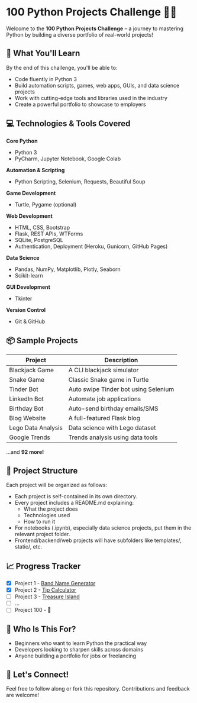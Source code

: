 # 100 Python Projects Challenge 🚀🐍

Welcome to the **100 Python Projects Challenge** – a journey to mastering Python by building a diverse portfolio of real-world projects!

## 🌟 What You'll Learn

By the end of this challenge, you'll be able to:
- Code fluently in Python 3
- Build automation scripts, games, web apps, GUIs, and data science projects
- Work with cutting-edge tools and libraries used in the industry
- Create a powerful portfolio to showcase to employers

## 💻 Technologies & Tools Covered

**Core Python**
- Python 3
- PyCharm, Jupyter Notebook, Google Colab

**Automation & Scripting**
- Python Scripting, Selenium, Requests, Beautiful Soup

**Game Development**
- Turtle, Pygame (optional)

**Web Development**
- HTML, CSS, Bootstrap
- Flask, REST APIs, WTForms
- SQLite, PostgreSQL
- Authentication, Deployment (Heroku, Gunicorn, GitHub Pages)

**Data Science**
- Pandas, NumPy, Matplotlib, Plotly, Seaborn
- Scikit-learn

**GUI Development**
- Tkinter

**Version Control**
- Git & GitHub

## 📦 Sample Projects

| Project | Description |
|--------|-------------|
| Blackjack Game | A CLI blackjack simulator |
| Snake Game | Classic Snake game in Turtle |
| Tinder Bot | Auto swipe Tinder bot using Selenium |
| LinkedIn Bot | Automate job applications |
| Birthday Bot | Auto-send birthday emails/SMS |
| Blog Website | A full-featured Flask blog |
| Lego Data Analysis | Data science with Lego dataset |
| Google Trends | Trends analysis using data tools |

…and **92 more!**

## 🚧 Project Structure

Each project will be organized as follows:

- Each project is self-contained in its own directory.
- Every project includes a README.md explaining:
    * What the project does
    * Technologies used
    * How to run it
- For notebooks (.ipynb), especially data science projects, put them in the relevant project folder.
- Frontend/backend/web projects will have subfolders like templates/, static/, etc.
  
## 📈 Progress Tracker

- [x] Project 1 - [Band Name Generator](01-Band-Name-Generator/)
- [x] Project 2 - [Tip Calculator](02-Tip-Calculator/)
- [ ] Project 3 - [Treasure Island](03-Treasure-Island/)
- [ ] ...
- [ ] Project 100 - 🎉

## 🧠 Who Is This For?

- Beginners who want to learn Python the practical way
- Developers looking to sharpen skills across domains
- Anyone building a portfolio for jobs or freelancing

## 🙌 Let's Connect!

Feel free to follow along or fork this repository. Contributions and feedback are welcome!
